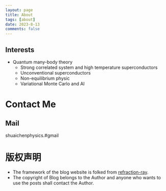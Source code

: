 ```yaml
---
layout: page
title: About 
tags: [about]
date: 2023-8-13
comments: false
---
```



## Interests
* Quantum many-body theory
  * Strong correlated system and high temperature superconductors
  * Unconventional superconductors
  * Non-equilibrium physic
  * Variational Monte Carlo and AI

 

# Contact Me

## Mail

shuaichenphysics.#gmail



# 版权声明

* The framework of the blog website is folked from [refraction-ray](https://github.com/refraction-ray/refraction-ray.github.io).
* The copyright of Blog belongs to the Author and anyone who wants to use the posts shall contact the Author.


